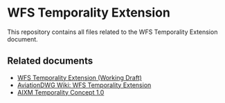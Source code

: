 WFS Temporality Extension
=========================

This repository contains all files related to the WFS Temporality Extension document.


Related documents
-----------------

* [WFS Temporality Extension (Working Draft)](https://docs.google.com/document/d/1rq-rCoInXRk8t2dV3MU7saYcxr-0onzzGFl4uqfoR1A/edit?usp=sharing)
* [AviationDWG Wiki: WFS Temporality Extension](http://external.opengeospatial.org/twiki_public/AviationDWG/WFSTemporalityExtension)
* [AIXM Temporality Concept 1.0](www.aixm.aero/sites/aixm.aero/files/imce/AIXM51/aixm_temporality_1.0.pdf)
